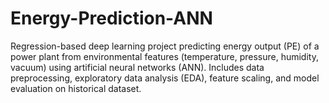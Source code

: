 # Energy-Prediction-ANN
Regression-based deep learning project predicting energy output (PE) of a power plant from environmental features (temperature, pressure, humidity, vacuum) using artificial neural networks (ANN). Includes data preprocessing, exploratory data analysis (EDA), feature scaling, and model evaluation on historical dataset.
